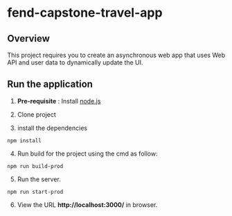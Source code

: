 # fend-capstone-travel-app


## Overview
This project requires you to create an asynchronous web app that uses Web API and user data to dynamically update the UI. 

## Run the application
1. **Pre-requisite** : 
Install [node.js](https://nodejs.org/)

2. Clone project 
3. install the dependencies
```
npm install
```
4. Run build for the project using the cmd as follow:
```
npm run build-prod
```

5. Run the server.
```
npm run start-prod
```

6. View the URL **http://localhost:3000/** in browser.
